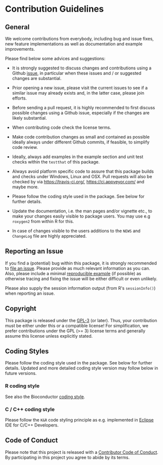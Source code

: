 # Contribution Guidelines

## General

We welcome contributions from everybody, including bug and issue fixes, new
feature implementations as well as documentation and example improvements.

Please find below some advices and suggestions:

* It is strongly suggested to discuss changes and contributions using a Github
  [issue][ISSUE], in particular when these issues and / or suggested changes are
  substantial.

* Prior opening a new issue, please visit the current issues to see if a
  similar issue may already exists and, in the latter case, please join
  efforts.

* Before sending a pull request, it is highly recommended to first discuss
  possible changes using a Github issue, especially if the changes are likely
  substantial.

* When contributing code check the license terms.

* Make code contribution changes as small and contained as possible ideally
  always under different Github commits, if feasible, to simplify code review.

* Ideally, always add examples in the example section and unit test checks
  within the `testthat` of this package.

* Always avoid platform specific code to assure that this package builds and
  checks under Windows, Linux and OSX. Pull requests will also be checked by
  via <https://travis-ci.org/>, <https://ci.appveyor.com/> and maybe more.

* Please follow the coding style used in the package. See below for further
  details.

* Update the documentation, i.e. the man pages and/or vignette etc., to make
  your changes easily visible to package users. You may use e.g `roxygen2` from
  within R for this.

* In case of changes visible to the users additions to the `NEWS` and
  `ChangeLog` file are highly appreciated.

## Reporting an Issue

If you find a (potential) bug within this package, it is strongly recommended to
[file an issue][ISSUE]. Please provide as much relevant information as you can.
Also, please include a minimal [reproducible example](http://www.sscce.org/)
(if possible) as otherwise tracing and fixing the issue will be either difficult
or even unlikely.

Please also supply the session information output (from R's `sessionInfo()`)
when reporting an issue.

## Copyright

This package is released under the [GPL-3](http://www.gnu.org/licenses/gpl.html)
(or later). Thus, your contribution must be either under this or a compatible
license! For simplification, we prefer contributions under the GPL (>= 3)
license terms and generally assume this license unless explicitly stated.

## Coding Styles

Please follow the coding style used in the package. See below for further
details. Updated and more detailed coding style version may follow below in
future versions.

### R coding style

See also the Bioconductor
[coding style](https://bioconductor.org/developers/how-to/coding-style/).

### C / C++ coding style

Please follow the `K&R` code styling principle as e.g. implemented in
[Eclipse](https://www.eclipse.org/) IDE for C/C++ Developers.

## Code of Conduct

Please note that this project is released with a [Contributor Code of
Conduct](CODE_OF_CONDUCT.md). By participating in this project you agree to
abide by its terms.

[ISSUE]: https://github.com/bionumerix/bnxFortran/issues

